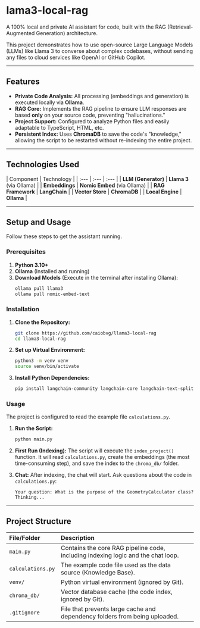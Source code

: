 # lama3-local-rag

A 100% local and private AI assistant for code, built with the RAG (Retrieval-Augmented Generation) architecture.

This project demonstrates how to use open-source Large Language Models (LLMs) like Llama 3 to converse about complex codebases, without sending any files to cloud services like OpenAI or GitHub Copilot.

---

## Features

* **Private Code Analysis:** All processing (embeddings and generation) is executed locally via **Ollama**.
* **RAG Core:** Implements the RAG pipeline to ensure LLM responses are based **only** on your source code, preventing "hallucinations."
* **Project Support:** Configured to analyze Python files and easily adaptable to TypeScript, HTML, etc.
* **Persistent Index:** Uses **ChromaDB** to save the code's "knowledge," allowing the script to be restarted without re-indexing the entire project.

---

## Technologies Used

| Component | Technology |
| :--- | :--- | :--- |
| **LLM (Generator)** | **Llama 3** (via Ollama) |
| **Embeddings** | **Nomic Embed** (via Ollama) |
| **RAG Framework** | **LangChain** | 
| **Vector Store** | **ChromaDB** | 
| **Local Engine** | **Ollama** | 

---

## Setup and Usage

Follow these steps to get the assistant running.

### Prerequisites

1.  **Python 3.10+**
2.  **Ollama** (Installed and running)
3.  **Download Models** (Execute in the terminal after installing Ollama):
    ```bash
    ollama pull llama3
    ollama pull nomic-embed-text
    ```

### Installation

1.  **Clone the Repository:**
    ```bash
    git clone https://github.com/caiobvg/llama3-local-rag
    cd llama3-local-rag
    ```

2.  **Set up Virtual Environment:**
    ```bash
    python3 -m venv venv
    source venv/bin/activate
    ```

3.  **Install Python Dependencies:**
    ```bash
    pip install langchain-community langchain-core langchain-text-splitters langchain-ollama chromadb
    ```

### Usage

The project is configured to read the example file `calculations.py`.

1.  **Run the Script:**
    ```bash
    python main.py
    ```

2.  **First Run (Indexing):**
    The script will execute the `index_project()` function. It will read `calculations.py`, create the embeddings (the most time-consuming step), and save the index to the `chroma_db/` folder.

3.  **Chat:**
    After indexing, the chat will start. Ask questions about the code in `calculations.py`:

    ```
    Your question: What is the purpose of the GeometryCalculator class?
    Thinking...
    ```

---

## Project Structure

| File/Folder | Description |
| :--- | :--- |
| `main.py` | Contains the core RAG pipeline code, including indexing logic and the chat loop. |
| `calculations.py` | The example code file used as the data source (Knowledge Base). |
| `venv/` | Python virtual environment (ignored by Git). |
| `chroma_db/` | Vector database cache (the code index, ignored by Git). |
| `.gitignore` | File that prevents large cache and dependency folders from being uploaded. |
